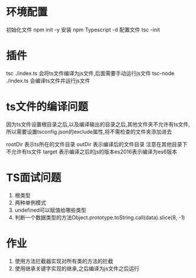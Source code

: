 # 环境配置
初始化文件
npm init -y
安装
npm Typescript -d
配置文件
tsc -init 
# 插件

tsc ./index.ts 会将ts文件编译为js文件,后面需要手动运行js文件
tsc-node ./index.ts 会编译ts文件并运行js文件


# ts文件的编译问题
因为ts文件设置根目录之后,以及编译输出的目录之后,其他文件夹不允许有ts文件,所以需要设置tsconfig.json的exclude属性,将不需检查的文件夹添加进去

rootDir 表示ts所在的文件目录
outDir 表示编译后的文件目录
注意在其他目录下不允许有ts文件
target 表示编译之后的js的版本es2016表示编译为es6版本

# TS面试问题

1. 根类型
2. 两种单例模式
3. undefined可以赋值给哪些类型
4. 判断一个数据类型的方法Object.prototype.toString.call(data).slice(8, -1)

# 作业
1. 使用方法拦截器实现对所有类的方法的拦截
2. 使用继承关键字实现的继承,之后编译为js文件之后运行